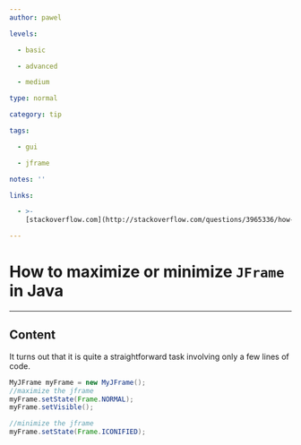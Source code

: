 ```yaml
---
author: pawel

levels:

  - basic

  - advanced

  - medium

type: normal

category: tip

tags:

  - gui

  - jframe

notes: ''

links:

  - >-
    [stackoverflow.com](http://stackoverflow.com/questions/3965336/how-to-minimize-a-jframe-window-from-java){website}

---
```


# How to maximize or minimize `JFrame` in Java

---

## Content

It turns out that it is quite a straightforward task involving only a few lines of code.

```java
MyJFrame myFrame = new MyJFrame();
//maximize the jframe
myFrame.setState(Frame.NORMAL);
myFrame.setVisible();

//minimize the jframe
myFrame.setState(Frame.ICONIFIED);
```
